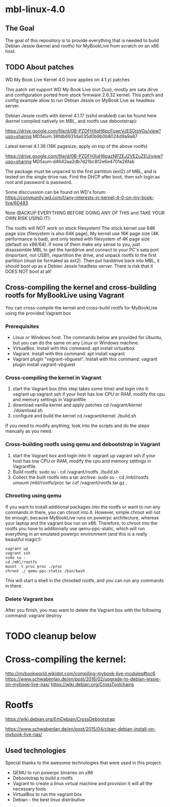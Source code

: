 # mbl-linux-4.0

## The Goal

The goal of this repository is to provide everything that is needed to build Debian Jessie (kernel and rootfs) for MyBookLive from scratch on an x86 host.

## TODO About patches

WD My Book Live Kernel 4.0 (now applies on 4.1.y) patches

This patch set support WD My Book Live (not Duo), mostly are sata dirve and configuration ported from stock firmware 2.6.32 kernel.
This patch and config example allow to run Debian Jessie on MyBook Live as headless server.

Debian Jessie rootfs with kernel 4.1.17 (sshd enabled) can be found here (kernel compiled natively on MBL, and rootfs use debootstrap):

https://drive.google.com/file/d/0B-PZDFHXqH6pcFowcVJESGtsVGs/view?usp=sharing
MD5sum:38fdb6931da035d0b9b0b8024d9a9a87

Latest kernel 4.1.36 (16K pagesize, apply on top of the above rootfs)

https://drive.google.com/file/d/0B-PZDFHXqH6pazNPZEJ2VEZuZEU/view?usp=sharing
MD5sum:d4642aa2db7d21bc8f2e6e4701e26fab

The package must be unpaced to the first partition (ext2) of MBL, and is tested on the single drive nas.
Find the DHCP after boot, then ssh login as root and password is password.

Some disccussion can be found on WD's forum:
https://community.wd.com/t/any-interests-in-kernel-4-0-on-my-book-live/60483

Note (BACKUP EVERYTHING BEFORE DOING ANY OF THIS and TAKE YOUR OWN RISK USING IT):

The rootfs will NOT work on stock filesystem! The stock kernel use 64K page size (filesystem is also 64K page), 
My kernel use 16K page size (4K performance is bad), and only tested with filesystem of 4K page size (default on x86/64).
If none of them make any sense to you, just disassemble MBL to get the harddrive and connect to your PC's sata port (important, not USB!),
repartition the drive, and unpack rootfs to the first partition (must be formated as ext2).
Then put harddrive back into MBL, it should boot up as a Debian Jessie headless server.
There is risk that it DOES NOT boot at all!

## Cross-compiling the kernel and cross-building rootfs for MyBookLive using Vagrant

You can cross-compile the kernel and cross-build rootfs for MyBookLive using the provided Vagrant box

### Prerequisites

* Linux or Windows host.
  The commands below are provided for Ubuntu, but you can do the same on any Linux or Windows machine.
* VirtualBox. Install with this command:
    apt install virtualbox
* Vagrant. Install with this command:
    apt install vagrant
* Vagrant plugin "vagrant-vbguest". Install with this command:
    vagrant plugin install vagrant-vbguest

### Cross-compiling the kernel in Vagrant

1. start the Vagrant box (this step takes some time) and login into it:
    vagrant up
    vagrant ssh
  if your host has low CPU or RAM, modify the cpu and memory settings in Vagrantfile
2. download vanilla kernel and apply patches
    cd /vagrant/kernel
    ./download.sh
3. configure and build the kernel
    cd /vagrant/kernel
    ./build.sh

If you need to modify anything, look into the scripts and do the steps manually as you need.

### Cross-building rootfs using qemu and debootstrap in Vagrant

1. start the Vagrant box and login into it:
    vagrant up
    vagrant ssh
  if your host has low CPU or RAM, modify the cpu and memory settings in Vagrantfile
2. Build rootfs:
    sudo su -
    cd /vagrant/rootfs
    ./build.sh
3. Collect the built rootfs into a tar archive:
    sudo su -
    cd /mbl/rootfs
    umount /mbl/rootfs/proc
    tar czf /vagrant/rootfs.tar.gz .

### Chrooting using qemu

If you want to install additional packages into the rootfs or want to run any commands in there, you can chroot into it.
However, simple chroot will not be enough, because MyBookLive runs on powerpc architecture, whereas your laptop and the vagrant box run on x86.
Therefore, to chroot into the rootfs you have to additionally use qemu-ppc-static, which will run everything in an emulated powerpc environment (and this is a really beautiful magic!):

```
vagrant up
vagrant ssh
sudo su -
cd /mbl/rootfs
mount -t proc proc ./proc
chroot ./ qemu-ppc-static /bin/bash
```

This will start a shell in the chrooted rootfs, and you can run any commands in there.

### Delete Vagrant box

After you finish, you may want to delete the Vagrant box with the following command:
    vagrant destroy


# TODO cleanup below

# Cross-compiling the kernel:
http://mybookworld.wikidot.com/compiling-mybook-live-modules#toc6
https://www.schwabenlan.de/en/post/2016/02/upgrade-to-debian-jessie-on-mybook-live-nas/
https://wiki.debian.org/CrossToolchains

# Rootfs
https://wiki.debian.org/EmDebian/CrossDebootstrap

https://www.schwabenlan.de/en/post/2015/04/clean-debian-install-on-mybook-live-nas/


## Used technologies

Special thanks to the awesome technologies that were used in this project:

* QEMU to run powerpc binaries on x86
* Debootstrap to build a rootfs
* Vagrant to create a linux virtual machine and provision it will all the necessary tools
* VirtualBox to run the vagrant box
* Debian - the best linux distributive
